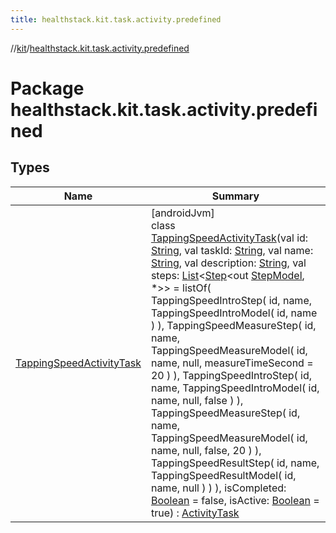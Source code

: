 ```yaml
---
title: healthstack.kit.task.activity.predefined
---
```

//[kit](../../index.html)/[healthstack.kit.task.activity.predefined](index.html)



# Package healthstack.kit.task.activity.predefined



## Types


| Name | Summary |
|---|---|
| [TappingSpeedActivityTask](-tapping-speed-activity-task/index.html) | [androidJvm]<br>class [TappingSpeedActivityTask](-tapping-speed-activity-task/index.html)(val id: [String](https://kotlinlang.org/api/latest/jvm/stdlib/kotlin/-string/index.html), val taskId: [String](https://kotlinlang.org/api/latest/jvm/stdlib/kotlin/-string/index.html), val name: [String](https://kotlinlang.org/api/latest/jvm/stdlib/kotlin/-string/index.html), val description: [String](https://kotlinlang.org/api/latest/jvm/stdlib/kotlin/-string/index.html), val steps: [List](https://kotlinlang.org/api/latest/jvm/stdlib/kotlin.collections/-list/index.html)&lt;[Step](../healthstack.kit.task.base/-step/index.html)&lt;out [StepModel](../healthstack.kit.task.base/-step-model/index.html), *&gt;&gt; = listOf(         TappingSpeedIntroStep(             id, name,             TappingSpeedIntroModel(                 id, name             )         ),         TappingSpeedMeasureStep(             id, name,             TappingSpeedMeasureModel(                 id, name, null, measureTimeSecond = 20             )         ),         TappingSpeedIntroStep(             id, name,             TappingSpeedIntroModel(                 id, name, null, false             )         ),         TappingSpeedMeasureStep(             id, name,             TappingSpeedMeasureModel(                 id, name, null, false, 20             )         ),         TappingSpeedResultStep(             id, name,             TappingSpeedResultModel(                 id, name, null             )         )     ), isCompleted: [Boolean](https://kotlinlang.org/api/latest/jvm/stdlib/kotlin/-boolean/index.html) = false, isActive: [Boolean](https://kotlinlang.org/api/latest/jvm/stdlib/kotlin/-boolean/index.html) = true) : [ActivityTask](../healthstack.kit.task.activity/-activity-task/index.html) |

